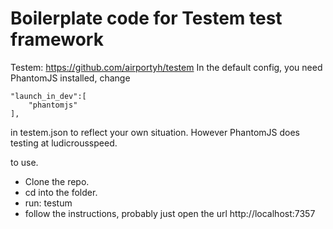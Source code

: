 Boilerplate code for Testem test framework
==================

Testem: https://github.com/airportyh/testem
In the default config, you need PhantomJS installed, change 

    "launch_in_dev":[
        "phantomjs"
    ],

in testem.json to reflect your own situation. However PhantomJS does testing at ludicrousspeed.

to use. 

- Clone the repo. 
- cd into the folder.
- run: testum
- follow the instructions, probably just open the url http://localhost:7357




